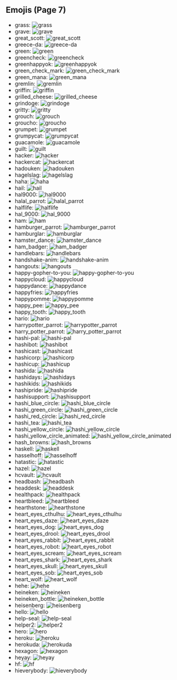 
## Emojis (Page 7)

* grass: ![grass](/output/grass.jpg)
* grave: ![grave](/output/grave)
* great_scott: ![great_scott](/output/great_scott.png)
* greece-da: ![greece-da](/output/greece-da.png)
* green: ![green](/output/green)
* greencheck: ![greencheck](/output/greencheck)
* greenhappyok: ![greenhappyok](/output/greenhappyok.gif)
* green_check_mark: ![green_check_mark](/output/green_check_mark)
* green_mana: ![green_mana](/output/green_mana.png)
* gremlin: ![gremlin](/output/gremlin)
* griffin: ![griffin](/output/griffin.png)
* grilled_cheese: ![grilled_cheese](/output/grilled_cheese.png)
* grindoge: ![grindoge](/output/grindoge)
* gritty: ![gritty](/output/gritty.png)
* grouch: ![grouch](/output/grouch.jpg)
* groucho: ![groucho](/output/groucho.png)
* grumpet: ![grumpet](/output/grumpet.png)
* grumpycat: ![grumpycat](/output/grumpycat.png)
* guacamole: ![guacamole](/output/guacamole.png)
* guilt: ![guilt](/output/guilt.jpg)
* hacker: ![hacker](/output/hacker.png)
* hackercat: ![hackercat](/output/hackercat.png)
* hadouken: ![hadouken](/output/hadouken.jpg)
* hagelslag: ![hagelslag](/output/hagelslag.png)
* haha: ![haha](/output/haha.png)
* hail: ![hail](/output/hail.png)
* hal9000: ![hal9000](/output/hal9000.png)
* halal_parrot: ![halal_parrot](/output/halal_parrot.gif)
* halflife: ![halflife](/output/halflife.png)
* hal_9000: ![hal_9000](/output/hal_9000.png)
* ham: ![ham](/output/ham.png)
* hamburger_parrot: ![hamburger_parrot](/output/hamburger_parrot.gif)
* hamburglar: ![hamburglar](/output/hamburglar.gif)
* hamster_dance: ![hamster_dance](/output/hamster_dance.gif)
* ham_badger: ![ham_badger](/output/ham_badger.png)
* handlebars: ![handlebars](/output/handlebars.png)
* handshake-anim: ![handshake-anim](/output/handshake-anim.gif)
* hangouts: ![hangouts](/output/hangouts.png)
* happy-gopher-to-you: ![happy-gopher-to-you](/output/happy-gopher-to-you.jpg)
* happycloud: ![happycloud](/output/happycloud.png)
* happydance: ![happydance](/output/happydance.gif)
* happyfries: ![happyfries](/output/happyfries)
* happypomme: ![happypomme](/output/happypomme.png)
* happy_pee: ![happy_pee](/output/happy_pee.png)
* happy_tooth: ![happy_tooth](/output/happy_tooth.png)
* hario: ![hario](/output/hario.jpg)
* harrypotter_parrot: ![harrypotter_parrot](/output/harrypotter_parrot.gif)
* harry_potter_parrot: ![harry_potter_parrot](/output/harry_potter_parrot.gif)
* hashi-pal: ![hashi-pal](/output/hashi-pal.png)
* hashibot: ![hashibot](/output/hashibot.png)
* hashicast: ![hashicast](/output/hashicast.png)
* hashicorp: ![hashicorp](/output/hashicorp.png)
* hashicup: ![hashicup](/output/hashicup.png)
* hashida: ![hashida](/output/hashida.png)
* hashidays: ![hashidays](/output/hashidays.png)
* hashikids: ![hashikids](/output/hashikids.png)
* hashipride: ![hashipride](/output/hashipride.png)
* hashisupport: ![hashisupport](/output/hashisupport.png)
* hashi_blue_circle: ![hashi_blue_circle](/output/hashi_blue_circle.png)
* hashi_green_circle: ![hashi_green_circle](/output/hashi_green_circle.png)
* hashi_red_circle: ![hashi_red_circle](/output/hashi_red_circle.png)
* hashi_tea: ![hashi_tea](/output/hashi_tea.png)
* hashi_yellow_circle: ![hashi_yellow_circle](/output/hashi_yellow_circle.png)
* hashi_yellow_circle_animated: ![hashi_yellow_circle_animated](/output/hashi_yellow_circle_animated.gif)
* hash_browns: ![hash_browns](/output/hash_browns.png)
* haskell: ![haskell](/output/haskell.png)
* hasselhoff: ![hasselhoff](/output/hasselhoff.jpg)
* hatastic: ![hatastic](/output/hatastic.jpg)
* hazel: ![hazel](/output/hazel.png)
* hcvault: ![hcvault](/output/hcvault.png)
* headbash: ![headbash](/output/headbash.gif)
* headdesk: ![headdesk](/output/headdesk.gif)
* healthpack: ![healthpack](/output/healthpack.png)
* heartbleed: ![heartbleed](/output/heartbleed.png)
* hearthstone: ![hearthstone](/output/hearthstone.png)
* heart_eyes_cthulhu: ![heart_eyes_cthulhu](/output/heart_eyes_cthulhu.png)
* heart_eyes_daze: ![heart_eyes_daze](/output/heart_eyes_daze.png)
* heart_eyes_dog: ![heart_eyes_dog](/output/heart_eyes_dog.png)
* heart_eyes_drool: ![heart_eyes_drool](/output/heart_eyes_drool.png)
* heart_eyes_rabbit: ![heart_eyes_rabbit](/output/heart_eyes_rabbit.png)
* heart_eyes_robot: ![heart_eyes_robot](/output/heart_eyes_robot.png)
* heart_eyes_scream: ![heart_eyes_scream](/output/heart_eyes_scream.png)
* heart_eyes_shark: ![heart_eyes_shark](/output/heart_eyes_shark.png)
* heart_eyes_skull: ![heart_eyes_skull](/output/heart_eyes_skull.png)
* heart_eyes_sob: ![heart_eyes_sob](/output/heart_eyes_sob.png)
* heart_wolf: ![heart_wolf](/output/heart_wolf.png)
* hehe: ![hehe](/output/hehe.png)
* heineken: ![heineken](/output/heineken.png)
* heineken_bottle: ![heineken_bottle](/output/heineken_bottle)
* heisenberg: ![heisenberg](/output/heisenberg.jpg)
* hello: ![hello](/output/hello.jpg)
* help-seal: ![help-seal](/output/help-seal.png)
* helper2: ![helper2](/output/helper2.png)
* hero: ![hero](/output/hero.png)
* heroku: ![heroku](/output/heroku.png)
* herokuda: ![herokuda](/output/herokuda.png)
* hexagon: ![hexagon](/output/hexagon.png)
* heyay: ![heyay](/output/heyay.png)
* hf: ![hf](/output/hf.gif)
* hieverybody: ![hieverybody](/output/hieverybody.png)
